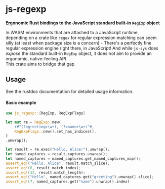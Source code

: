 js-regexp
=====
**Ergonomic Rust bindings to the JavaScript standard built-in `RegExp` object**

In WASM environments that are attached to a JavaScript runtime, depending on a crate like `regex`
for regular expression matching can seem silly (at least when package size is a concern) - There's a perfectly fine
regular expression engine right there, in JavaScript! And while `js-sys` does
_expose_ the standard built-in `RegExp` object, it does not aim to provide an ergonomic, native-feeling API. \
This crate aims to bridge that gap.

## Usage
See the rustdoc documentation for detailed usage information.
#### Basic example
```rust
use js_regexp::{RegExp, RegExpFlags}

let mut re = RegExp::new(
    r#"(?<greeting>\w+), (?<name>\w+)"#,
    RegExpFlags::new().set_has_indices(),
)
.unwrap();

let result = re.exec("Hello, Alice!").unwrap();
let named_captures = result.captures.unwrap();
let named_captures = named_captures.get_named_captures_map();
assert_eq!("Hello, Alice", result.match_slice);
assert_eq!(0, result.match_index);
assert_eq!(12, result.match_length);
assert_eq!("Hello", named_captures.get("greeting").unwrap().slice);
assert_eq!(7, named_captures.get("name").unwrap().index)
```